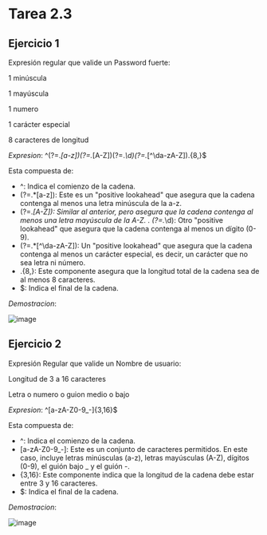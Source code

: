 # Tarea 2.3

## Ejercicio 1

Expresión regular que valide un Password fuerte:

1 minúscula

1 mayúscula

1 numero

1 carácter especial

8 caracteres de longitud

*Expresion*: ^(?=.*[a-z])(?=.*[A-Z])(?=.*\d)(?=.*[^\da-zA-Z]).{8,}$

Esta compuesta de:
- ^: Indica el comienzo de la cadena.
- (?=.*[a-z]): Este es un "positive lookahead" que asegura que la cadena contenga al menos una letra minúscula de la a-z.
- (?=.*[A-Z]): Similar al anterior, pero asegura que la cadena contenga al menos una letra mayúscula de la A-Z.
. (?=.*\d): Otro "positive lookahead" que asegura que la cadena contenga al menos un dígito (0-9).
- (?=.*[^\da-zA-Z]): Un "positive lookahead" que asegura que la cadena contenga al menos un carácter especial, es decir, un carácter que no sea letra ni número.
- .{8,}: Este componente asegura que la longitud total de la cadena sea de al menos 8 caracteres.
- $: Indica el final de la cadena.

*Demostracion*:

![image](https://github.com/UrielAhumada/Lenguajes_Automatas1/assets/160798678/6952fddc-ccce-46f1-b808-8c55690de002)

## Ejercicio 2

Expresión Regular que valide un Nombre de usuario:

Longitud de 3 a 16 caracteres

Letra o numero o guion medio o bajo

*Expresion*: ^[a-zA-Z0-9_-]{3,16}$

Esta compuesta de:
- ^: Indica el comienzo de la cadena.
- [a-zA-Z0-9_-]: Este es un conjunto de caracteres permitidos. En este caso, incluye letras minúsculas (a-z), letras mayúsculas (A-Z), dígitos (0-9), el guión bajo _ y el guión -.
- {3,16}: Este componente indica que la longitud de la cadena debe estar entre 3 y 16 caracteres.
- $: Indica el final de la cadena.

*Demostracion*:

![image](https://github.com/UrielAhumada/Lenguajes_Automatas1/assets/160798678/ead916e8-2518-4504-838e-8e5593a3f57a)
